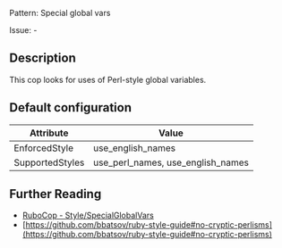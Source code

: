 Pattern: Special global vars

Issue: -

## Description

This cop looks for uses of Perl-style global variables.

## Default configuration

Attribute | Value
--- | ---
EnforcedStyle | use_english_names
SupportedStyles | use_perl_names, use_english_names

## Further Reading

* [RuboCop - Style/SpecialGlobalVars](https://rubocop.readthedocs.io/en/latest/cops_style/#stylespecialglobalvars)
* [https://github.com/bbatsov/ruby-style-guide#no-cryptic-perlisms](https://github.com/bbatsov/ruby-style-guide#no-cryptic-perlisms)
